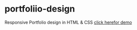 # portfoliio-design
Responsive Portfolio design in HTML &amp; CSS
[click herefor demo](https://darshiram.github.io/portfoliio-design/)
